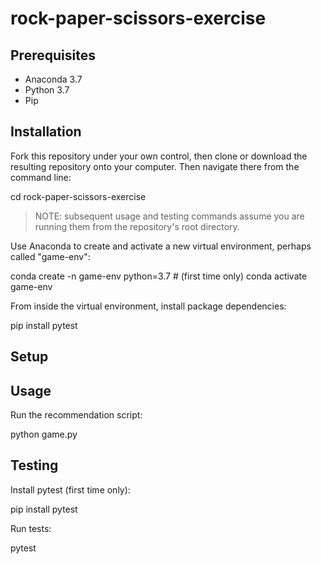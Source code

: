 # rock-paper-scissors-exercise

## Prerequisites

  + Anaconda 3.7
  + Python 3.7
  + Pip

## Installation

Fork this repository under your own control, then clone or download the resulting repository onto your computer. Then navigate there from the command line:

cd rock-paper-scissors-exercise

> NOTE: subsequent usage and testing commands assume you are running them from the repository's root directory.

Use Anaconda to create and activate a new virtual environment, perhaps called "game-env":

conda create -n game-env python=3.7 # (first time only)
conda activate game-env

From inside the virtual environment, install package dependencies:

pip install pytest

## Setup



## Usage

Run the recommendation script:

python game.py


## Testing

Install pytest (first time only):

pip install pytest


Run tests:

pytest

